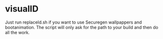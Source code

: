 # visualID

Just run replaceId.sh if you want to use Securegen wallpappers and bootanimation. 
The script will only ask for the path to your build and then do all the work.
